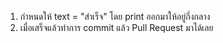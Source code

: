 1. กำหนดให้ text = "สำเร็จ" โดย print ออกมาให้อยู่กึ่งกลาง
2. เมื่อเสร็จแล้วทำการ commit แล้ว Pull Request มาได้เลย